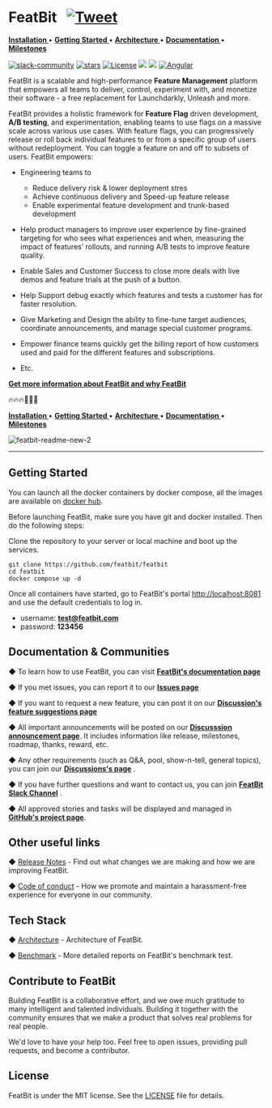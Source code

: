 
# FeatBit &nbsp;  [![Tweet](https://img.shields.io/twitter/url/http/shields.io.svg?style=social)](https://twitter.com/intent/tweet?text=A%20scalable%2C%20high-performance%2C%20and%20open-source%20Feature%20Management%20platform%20that%20empowers%20all%20teams%20to%20deliver%2C%20control%2C%20monetize%2C%20and%20experiment%20with%20their%20software%20at%20https%3A%2F%2Fgithub.com%2Ffeatbit%2Ffeatbit%0A%0A&hashtags=featureflags,dotnet,opensource,featureflag,featuremanagement&via=RealFeatBit)

<div align="left">

<p align="left">
  <a href="https://featbit.gitbook.io/docs/installation"><b> Installation </b></a>  •
  <a href="https://featbit.gitbook.io/"><b> Getting Started </b></a>  •
  <a href="https://featbit.gitbook.io/docs/tech-stack/architecture"><b> Architecture </b></a>  •
  <a href="https://featbit.gitbook.io/"><b> Documentation </b></a>  •
  <a href="https://github.com/featbit/featbit/discussions/categories/announcements"><b> Milestones </b></a>
</p>

</div>

<div align="left">
<!--
Make New Badge Pattern badges inline
See https://github.com/all-?/all-contributors/issues/361#issuecomment-637166066
-->

[![slack-community](https://img.shields.io/badge/slack-join-3CC798?style=social&logo=slack)](https://join.slack.com/t/featbit/shared_invite/zt-1ew5e2vbb-x6Apan1xZOaYMnFzqZkGNQ)                              [![stars](https://img.shields.io/github/stars/featbit/featbit.svg?style=flat&logo=github&colorB=red&label=stars)](https://github.com/featbit/featbit)                   [![License](https://img.shields.io/static/v1?label=license&message=MIT&color=brightgreen)](https://github.com/featbit/featbit/blob/main/LICENSE)
[![](https://img.shields.io/badge/.NET-%3E=6.0-6E359E?logo=csharp&logoColor=white)](https://dotnet.microsoft.com/)
[![](https://img.shields.io/badge/Python-%3E=3.9-FFDD53?logo=python&logoColor=white)](https://www.python.org/)
[![Angular](https://img.shields.io/badge/Angular-14.0-DD0031?logo=angular&logoColor=white)](https://angular.io/)

    
<!-- [![Design](https://contribute.design/api/shield/featbit/featbit)](https://contribute.design/featbit/featbit) -->


</div>




FeatBit is a scalable and high-performance **Feature Management** platform that empowers all teams to deliver, control, experiment with, and monetize their software - a free replacement for Launchdarkly, Unleash and more.  

FeatBit provides a holistic framework for **Feature Flag** driven development, **A/B testing**, and experimentation, enabling teams to use flags on a massive scale across various use cases. With feature flags, you can progressively release or roll back individual features to or from a specific group of users without redeployment. You can toggle a feature on and off to subsets of users. FeatBit empowers:

- Engineering teams to 

  - Reduce delivery risk & lower deployment stres
  - Achieve continuous delivery and Speed-up feature release
  - Enable experimental feature development and trunk-based development
  
- Help product managers to improve user experience by fine-grained targeting for who sees what experiences and when, measuring the impact of features’ rollouts, and running A/B tests to improve feature quality.
- Enable Sales and Customer Success to close more deals with live demos and feature trials at the push of a button.
- Help Support debug exactly which features and tests a customer has for faster resolution.
- Give Marketing and Design the ability to fine-tune target audiences, coordinate announcements, and manage special customer programs.
- Empower finance teams quickly get the billing report of how customers used and paid for the different features and subscriptions.
- Etc.

[**Get more information about FeatBit and why FeatBit**](https://featbit.medium.com/introducing-featbit-e0cef61572a)


🔥🔥🔥🚀🚀🚀
<p align="left">
  <a href="https://featbit.gitbook.io/docs/installation"><b> Installation </b></a>  •
  <a href="https://featbit.gitbook.io/"><b> Getting Started </b></a>  •
  <a href="https://featbit.gitbook.io/docs/tech-stack/architecture"><b> Architecture </b></a>  •
  <a href="https://featbit.gitbook.io/"><b> Documentation </b></a>  •
  <a href="https://github.com/featbit/featbit/discussions/categories/announcements"><b> Milestones </b></a>
</p>


![featbit-readme-new-2](https://user-images.githubusercontent.com/68597908/205070601-bd35f8e8-6765-49e7-8d85-88364be9934b.gif)



--------------------------------------------------

## Getting Started

You can launch all the docker containers by docker compose, all the images are available on [docker hub](https://hub.docker.com/u/featbit).

Before launching FeatBit, make sure you have git and docker installed. Then do the following steps:

Clone the repository to your server or local machine and boot up the services.
```
git clone https://github.com/featbit/featbit
cd featbit
docker compose up -d
```
Once all containers have started, go to FeatBit's portal [http://localhost:8081](http://localhost:8081) and use the default credentials to log in.
- username: **test@featbit.com**
- password: **123456**

## Documentation & Communities

◆ To learn how to use FeatBit, you can visit [**FeatBit's documentation page**](https://featbit.gitbook.io/docs/)

◆ If you met issues, you can report it to our [**Issues page**](https://github.com/featbit/featbit/issues)

◆ If you want to request a new feature, you can post it on our [**Discussion's feature suggestions page**](https://github.com/featbit/featbit/discussions/categories/feature-suggestions)

◆ All important announcements will be posted on our [**Discusssion announcement page**](https://github.com/featbit/featbit/discussions/categories/announcements). It includes information like release, milestones, roadmap, thanks, reward, etc.

◆ Any other requirements (such as Q&A, pool, show-n-tell, general topics), you can join our [**Discussions's page**](https://github.com/featbit/featbit/discussions) .

◆ If you have further questions and want to contact us, you can join [**FeatBit Slack Channel**](https://join.slack.com/t/featbit/shared_invite/zt-1ew5e2vbb-x6Apan1xZOaYMnFzqZkGNQ) .  

◆ All approved stories and tasks will be displayed and managed in [**GitHub's project page**](https://github.com/orgs/featbit/projects).


## Other useful links

◆  [Release Notes](https://github.com/featbit/featbit/releases) - Find out what changes we are making and how we are improving FeatBit.

◆  [Code of conduct](https://github.com/featbit/featbit/blob/main/code_of_conduct.md) - How we promote and maintain a harassment-free experience for everyone in our community.

## Tech Stack

◆  [Architecture](https://featbit.gitbook.io/docs/tech-stack/architecture) - Architecture of FeatBit.

◆  [Benchmark](https://featbit.gitbook.io/docs/tech-stack/benchmark) - More detailed reports on FeatBit's benchmark test. 


## Contribute to FeatBit

Building FeatBit is a collaborative effort, and we owe much gratitude to many intelligent and talented individuals. Building it together with the community ensures that we make a product that solves real problems for real people. 

We'd love to have your help too. Feel free to open issues, providing pull requests, and become a contributor.

## License

FeatBit is under the MIT license. See the [LICENSE](https://github.com/featbit/featbit/blob/main/LICENSE) file for details.
